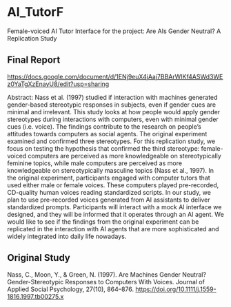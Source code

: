 # AI_TutorF

Female-voiced AI Tutor Interface for the project:  Are AIs Gender Neutral? A Replication Study

## Final Report
https://docs.google.com/document/d/1ENj9euX4jAaj7BBArWIKf4ASWd3WEz0YaTgXzEnayU8/edit?usp=sharing

Abstract: Nass et al. (1997) studied if interaction with machines generated gender-based stereotypic responses in subjects, even if gender cues are minimal and irrelevant. This study looks at how people would apply gender stereotypes during interactions with computers, even with minimal gender cues (i.e. voice). The findings contribute to the research on people’s attitudes towards computers as social agents. The original experiment examined and confirmed three stereotypes. For this replication study, we focus on testing the hypothesis that confirmed the third stereotype: female-voiced computers are perceived as more knowledgeable on stereotypically feminine topics, while male computers are perceived as more knowledgeable on stereotypically masculine topics (Nass et al., 1997). In the original experiment, participants engaged with computer tutors that used either male or female voices. These computers played pre-recorded, CD-quality human voices reading standardized scripts. In our study, we plan to use pre-recorded voices generated from AI assistants to deliver standardized prompts. Participants will interact with a mock AI interface we designed, and they will be informed that it operates through an AI agent. We would like to see if the findings from the original experiment can be replicated in the interaction with AI agents that are more sophisticated and widely integrated into daily life nowadays.

## Original Study

Nass, C., Moon, Y., & Green, N. (1997). Are Machines Gender Neutral? Gender-Stereotypic Responses to Computers With Voices. Journal of Applied Social Psychology, 27(10), 864–876. https://doi.org/10.1111/j.1559-1816.1997.tb00275.x
